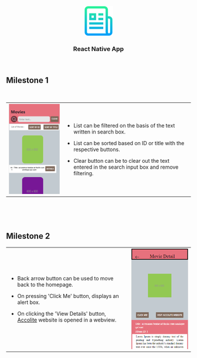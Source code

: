 
<br>
<p align="center">
  <a href="https://github.com/KajalGupta03/SAU-2021-Jan-Batch-Delhi">
    <img src="images/logo.png" alt="Logo" width="80" height="80">
  </a>

  <h3 align="center">React Native App</h3>
<br>
  

## Milestone 1
<br>
<table>
<tr>
<td> 
<img src="images/Homescreen.PNG" alt="HomeScreen" >
</td>

<td>

* List can be filtered on the basis of the text written in search box.
  
* List can be sorted based on ID or title with the respective buttons.
  
* Clear button can be to clear out the text entered in the search input box and remove filtering.

</td>
</tr>
</table>

<br><br><br>

## Milestone 2

<table>
<tr>
<td> 

* Back arrow button can be used to move back to the homepage.
  
* On pressing 'Click Me' button, displays an alert box.
  
* On clicking the 'View Details' button, [Accolite](https://www.accolite.com/) website is opened in a webview.

</td>
<td>
<img src="images/Screen2.PNG" alt="Screen2" >
</td>
</tr>
</table>




